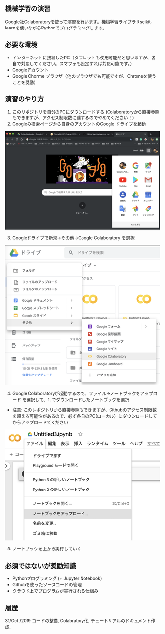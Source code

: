 ## 機械学習の演習
Google社Colaboratoryを使って演習を行います。機械学習ライブラリscikit-learnを使いながらPythonでプログラミングします。

## 必要な環境
- インターネットに接続したPC（タブレットも使用可能だと思いますが、各自で対応してください。スマフォも設定すれば対応可能です。）
- Googleアカウント
- Google Chorme ブラウザ（他のブラウザでも可能ですが、Chromeを使うことを奨励）

## 演習のやり方
1. このリポジトリを自分のPCにダウンロードする (Colaboratoryから直接参照もできますが、アクセス制限数に達するのでやめてください！)
2. Googleの検索ページから自身のアカウントのGoogle ドライブを起動

![Example](https://github.com/HirokiNakahara/MachineLearning_Lecture/blob/master/colab_tutorial/fig001.png)

3. Googleドライブで新規→その他→Google Colaboratory を選択

![Example](https://github.com/HirokiNakahara/MachineLearning_Lecture/blob/master/colab_tutorial/fig002.png)

4. Google Colaboratoryが起動するので、ファイル→ノートブックをアップロード を選択して、1. でダウンロードしたノートブックを選択
- 注意: このレポジトリから直接参照もできますが、Githubのアクセス制限数を超える可能性があるので、必ず各自のPC(ローカル）にダウンロードしてからアップロードてください

![Example](https://github.com/HirokiNakahara/MachineLearning_Lecture/blob/master/colab_tutorial/fig003.png)


5. ノートブックを上から実行していく

## 必須ではないが奨励知識
- Pythonプログラミング (+ Jupyter Notebook)
- Githubを使ったソースコードの管理
- クラウド上でプログラムが実行される仕組み

## 履歴
31/Oct./2019 コードの整備, Colabratory化, チュートリアルのドキュメント作成.

